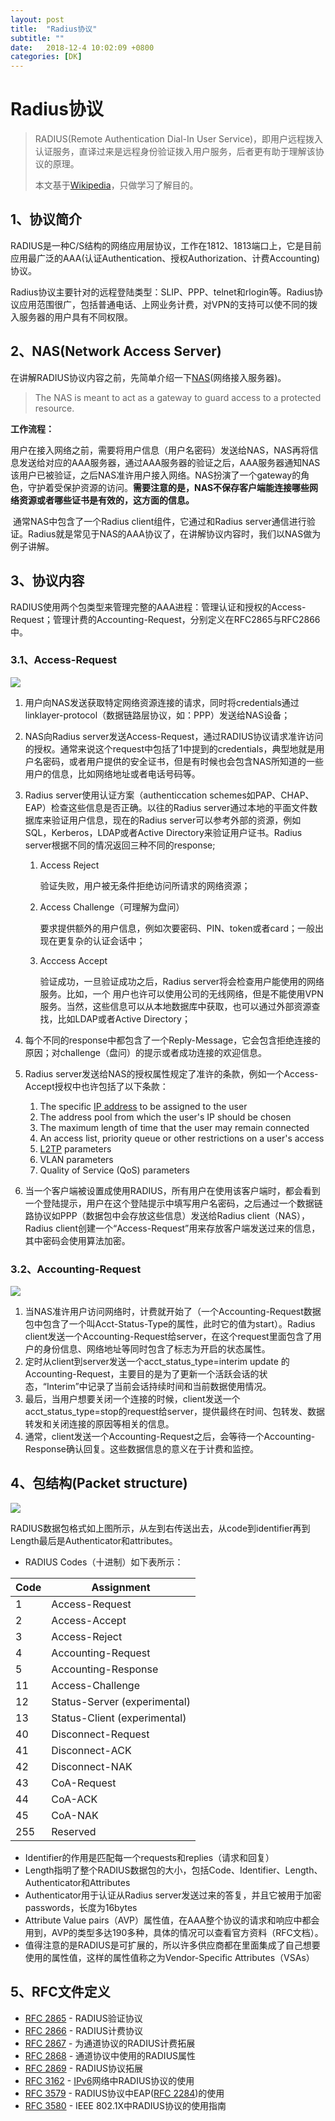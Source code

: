 ```yaml
---
layout: post
title:  "Radius协议"
subtitle: ""
date:   2018-12-4 10:02:09 +0800
categories: [DK]
---
```


# Radius协议

> RADIUS(Remote Authentication Dial-In User Service)，即用户远程拨入认证服务，直译过来是远程身份验证拨入用户服务，后者更有助于理解该协议的原理。
>
> 本文基于[Wikipedia](https://en.wikipedia.org/wiki/RADIUS)，只做学习了解目的。

## 1、协议简介

RADIUS是一种C/S结构的网络应用层协议，工作在1812、1813端口上，它是目前应用最广泛的AAA(认证Authentication、授权Authorization、计费Accounting)协议。

Radius协议主要针对的远程登陆类型：SLIP、PPP、telnet和rlogin等。Radius协议应用范围很广，包括普通电话、上网业务计费，对VPN的支持可以使不同的拨入服务器的用户具有不同权限。

## 2、NAS(Network Access Server)

在讲解RADIUS协议内容之前，先简单介绍一下[NAS](https://wiki.freeradius.org/glossary/NAS)(网络接入服务器)。

> The NAS is meant to act as a gateway to guard access to a protected resource. 

**工作流程：**

​	用户在接入网络之前，需要将用户信息（用户名密码）发送给NAS，NAS再将信息发送给对应的AAA服务器，通过AAA服务器的验证之后，AAA服务器通知NAS该用户已被验证，之后NAS准许用户接入网络。NAS扮演了一个gateway的角色，守护着受保护资源的访问。**需要注意的是，NAS不保存客户端能连接哪些网络资源或者哪些证书是有效的，这方面的信息。** 

​	通常NAS中包含了一个Radius client组件，它通过和Radius server通信进行验证。Radius就是常见于NAS的AAA协议了，在讲解协议内容时，我们以NAS做为例子讲解。

## 3、协议内容

RADIUS使用两个包类型来管理完整的AAA进程：管理认证和授权的Access-Request；管理计费的Accounting-Request，分别定义在RFC2865与RFC2866中。

### 3.1、Access-Request

![](\pictures\Radius-access-request.png)

1. 用户向NAS发送获取特定网络资源连接的请求，同时将credentials通过linklayer-protocol（数据链路层协议，如：PPP）发送给NAS设备；

2. NAS向Radius server发送Access-Request，通过RADIUS协议请求准许访问的授权。通常来说这个request中包括了1中提到的credentials，典型地就是用户名密码，或者用户提供的安全证书，但是有时候也会包含NAS所知道的一些用户的信息，比如网络地址或者电话号码等。

3. Radius server使用认证方案（authenticcation schemes如PAP、CHAP、EAP）检查这些信息是否正确。以往的Radius server通过本地的平面文件数据库来验证用户信息，现在的Radius server可以参考外部的资源，例如SQL，Kerberos，LDAP或者Active Directory来验证用户证书。Radius server根据不同的情况返回三种不同的response;

   1. Access Reject

      验证失败，用户被无条件拒绝访问所请求的网络资源；

   2. Access Challenge（可理解为盘问）

      要求提供额外的用户信息，例如次要密码、PIN、token或者card；一般出现在更复杂的认证会话中；

   3. Acccess Accept

      验证成功，一旦验证成功之后，Radius server将会检查用户能使用的网络服务。比如，一个       用户也许可以使用公司的无线网络，但是不能使用VPN服务。当然，这些信息可以从本地数据库中获取，也可以通过外部资源查找，比如LDAP或者Active Directory；

4. 每个不同的response中都包含了一个Reply-Message，它会包含拒绝连接的原因；对challenge（盘问）的提示或者成功连接的欢迎信息。

5. Radius server发送给NAS的授权属性规定了准许的条款，例如一个Access-Accept授权中也许包括了以下条款：

   1. The specific [IP address](https://en.wikipedia.org/wiki/IP_address) to be assigned to the user
   2. The address pool from which the user's IP should be chosen
   3. The maximum length of time that the user may remain connected
   4. An access list, priority queue or other restrictions on a user's access
   5. [L2TP](https://en.wikipedia.org/wiki/L2TP) parameters
   6. VLAN parameters
   7. Quality of Service (QoS) parameters

6. 当一个客户端被设置成使用RADIUS，所有用户在使用该客户端时，都会看到一个登陆提示，用户在这个登陆提示中填写用户名密码，之后通过一个数据链路协议如PPP（数据包中会存放这些信息）发送给Radius client（NAS），Radius client创建一个“Access-Request”用来存放客户端发送过来的信息，其中密码会使用算法加密。

### 3.2、Accounting-Request

![](\pictures\Radius-accounting-request.png)

1. 当NAS准许用户访问网络时，计费就开始了（一个Accounting-Request数据包中包含了一个叫Acct-Status-Type的属性，此时它的值为start）。Radius client发送一个Accounting-Request给server，在这个request里面包含了用户的身份信息、网络地址等同时包含了标志为开启的状态属性。
2. 定时从client到server发送一个acct_status_type=interim update 的Accounting-Request，主要目的是为了更新一个活跃会话的状态，“Interim”中记录了当前会话持续时间和当前数据使用情况。
3. 最后，当用户想要关闭一个连接的时候，client发送一个acct_status_type=stop的request给server，提供最终在时间、包转发、数据转发和关闭连接的原因等相关的信息。
4. 通常，client发送一个Accounting-Request之后，会等待一个Accounting-Response确认回复。这些数据信息的意义在于计费和监控。

## 4、包结构(Packet structure)

![](\pictures\Radius_packet_format.png)

RADIUS数据包格式如上图所示，从左到右传送出去，从code到identifier再到Length最后是Authenticator和attributes。

- RADIUS Codes（十进制）如下表所示：

| Code | Assignment     |
| ---- | -------------- |
|   1  | Access-Request |
|   2  | Access-Accept  |
|   3  | Access-Reject   |
|   4  | Accounting-Request|
|   5  | Accounting-Response|
|  11  | Access-Challenge |
|  12  | Status-Server (experimental) |
|  13  | Status-Client (experimental) |
|  40  | Disconnect-Request |
|  41  | Disconnect-ACK |
|  42  | Disconnect-NAK |
|  43  | CoA-Request |
|  44  | CoA-ACK |
|  45  | CoA-NAK |
|  255  | Reserved |

- Identifier的作用是匹配每一个requests和replies（请求和回复）
- Length指明了整个RADIUS数据包的大小，包括Code、Identifier、Length、Authenticator和Attributes
- Authenticator用于认证从Radius server发送过来的答复，并且它被用于加密passwords，长度为16bytes
- Attribute Value pairs（AVP）属性值，在AAA整个协议的请求和响应中都会用到，AVP的类型多达190多种，具体的情况可以查看官方资料（RFC文档）。
- 值得注意的是RADIUS是可扩展的，所以许多供应商都在里面集成了自己想要使用的属性值，这样的属性值称之为Vendor-Specific Attributes（VSAs）

## 5、RFC文件定义

- [RFC 2865](https://tools.ietf.org/html/rfc2865) - RADIUS验证协议
- [RFC 2866](https://tools.ietf.org/html/rfc2866) - RADIUS计费协议
- [RFC 2867](https://tools.ietf.org/html/rfc2867) - 为通道协议的RADIUS计费拓展
- [RFC 2868](https://tools.ietf.org/html/rfc2868) - 通道协议中使用的RADIUS属性
- [RFC 2869](https://tools.ietf.org/html/rfc2869) - RADIUS协议拓展
- [RFC 3162](https://tools.ietf.org/html/rfc3162) - [IPv6](https://zh.wikipedia.org/wiki/IPv6)网络中RADIUS协议的使用
- [RFC 3579](https://tools.ietf.org/html/rfc3579) - RADIUS协议中EAP([RFC 2284](https://tools.ietf.org/html/rfc2284))的使用
- [RFC 3580](https://tools.ietf.org/html/rfc3580) - IEEE 802.1X中RADIUS协议的使用指南

